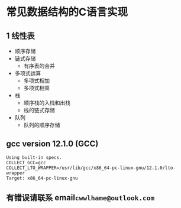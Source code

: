 # 常见数据结构的C语言实现
## 1 线性表
- 顺序存储
- 链式存储
  - 有序表的合并
- 多项式运算
  - 多项式相加
  - 多项式相乘
- 栈
  - 顺序栈的入栈和出栈
  - 栈的链式存储
- 队列
  - 队列的顺序存储

## gcc version 12.1.0 (GCC)
```
Using built-in specs.
COLLECT_GCC=gcc
COLLECT_LTO_WRAPPER=/usr/lib/gcc/x86_64-pc-linux-gnu/12.1.0/lto-wrapper
Target: x86_64-pc-linux-gnu
```
## 有错误请联系 __email__`cwwlhame@outlook.com`
